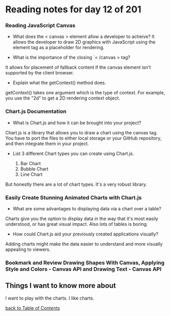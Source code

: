 # Reading notes for day 12 of 201

### Reading JavaScript Canvas

- What does the < canvas > element allow a developer to acheive?
It allows the developer to draw 2D graphics with JavaScript using the element tag as a placeholder for rendering.

- What is the importance of the closing `< /canvas > tag?

It allows for placement of fallback content if the canvas element isn't supported by the client browser.

- Explain what the getContext() method does.

 getContext() takes one argument which is the type of context. For example, you use the "2d" to get a 2D rendering context object.

### Chart.js Documentation

- What is Chart.js and how it can be brought into your project?

Chart.js is a library that allows you to draw a chart using the canvas tag. You have to port the files to either local storage or your GitHub repository, and then integrate them in your project.

- List 3 different Chart types you can create using Chart.js.

  1. Bar Chart
  2. Bubble Chart
  3. Line Chart

But honestly there are a lot of chart types. It's a very robust library.

### Easily Create Stunning Animated Charts with Chart.js

- What are some advantages to displaying data via a chart over a table?

Charts give you the option to display data in the way that it's most easily understood, or has great visual impact. Also lots of tables is boring.

- How could Chart.js aid your previously created applications visually?

Adding charts might make the data easier to understand and more visually appealing to viewers.

### Bookmark and Review Drawing Shapes With Canvas, Applying Style and Colors - Canvas API  and Drawing Text - Canvas API

## Things I want to know more about

I want to play with the charts. I like charts.

[back to Table of Contents](./README.md)
